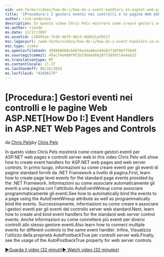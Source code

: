 ```yaml
---
uid: web-forms/videos/how-do-i/how-do-i-event-handlers-in-aspnet-web-pages-and-controls
title: '[Procedura:] I gestori eventi nei controlli e le pagine Web ASP.NET | Microsoft Docs'
author: rick-anderson
description: In questo video Chris Pels mostrerà come creare gestori eventi per ASP.NET web pages e controlli server web. In primo luogo, imparare a creare f gli eventi a livello di pagina...
ms.author: riande
ms.date: 12/17/2007
ms.assetid: c18095ae-fe16-4bf9-98cd-460631af021f
msc.legacyurl: /web-forms/videos/how-do-i/how-do-i-event-handlers-in-aspnet-web-pages-and-controls
msc.type: video
ms.openlocfilehash: 394808660cb68f8a44a00a149e82710f067f5049
ms.sourcegitcommit: 45ac74e400f9f2b7dbded66297730f6f14a4eb25
ms.translationtype: MT
ms.contentlocale: it-IT
ms.lasthandoff: 08/16/2018
ms.locfileid: "41836175"
---
```

<a name="how-do-i-event-handlers-in-aspnet-web-pages-and-controls"></a><span data-ttu-id="a043d-104">[Procedura:] Gestori eventi nei controlli e le pagine Web ASP.NET</span><span class="sxs-lookup"><span data-stu-id="a043d-104">[How Do I:] Event Handlers in ASP.NET Web Pages and Controls</span></span>
====================
<span data-ttu-id="a043d-105">da [Chris Pels](https://twitter.com/chrispels)</span><span class="sxs-lookup"><span data-stu-id="a043d-105">by [Chris Pels](https://twitter.com/chrispels)</span></span>

<span data-ttu-id="a043d-106">In questo video Chris Pels mostrerà come creare gestori eventi per ASP.NET web pages e controlli server web.</span><span class="sxs-lookup"><span data-stu-id="a043d-106">In this video Chris Pels will show how to create event handlers for ASP.NET web pages and web server controls.</span></span> <span data-ttu-id="a043d-107">In primo luogo, informazioni su come creare eventi per gli eventi di pagine standard forniti da .NET Framework a livello di pagina.</span><span class="sxs-lookup"><span data-stu-id="a043d-107">First, learn how to create page level events for the standard page events provided by the .NET Framework.</span></span> <span data-ttu-id="a043d-108">Informazioni su come associare automaticamente gli eventi a una pagina con l'attributo AutoEventWireup come associare programmaticamente gli eventi.</span><span class="sxs-lookup"><span data-stu-id="a043d-108">See how to automatically bind the events to a page using the AutoEventWireup attribute as well as programmatically bind the events.</span></span> <span data-ttu-id="a043d-109">Successivamente, informazioni su come creare e associare i gestori eventi per gli eventi del controllo server web standard.</span><span class="sxs-lookup"><span data-stu-id="a043d-109">Next, learn how to create and bind event handlers for the standard web server control events.</span></span> <span data-ttu-id="a043d-110">Anche informazioni su come connettere più eventi per diversi controlli allo stesso gestore eventi.</span><span class="sxs-lookup"><span data-stu-id="a043d-110">Also learn how to connect multiple events for different controls to the same event handler.</span></span> <span data-ttu-id="a043d-111">Infine, Visualizza l'utilizzo della proprietà AutoPostbackTrue per controlli server web.</span><span class="sxs-lookup"><span data-stu-id="a043d-111">Finally, see the usage of the AutoPostbackTrue property for web server controls.</span></span>

[<span data-ttu-id="a043d-112">&#9654;Guarda il video (32 minuti)</span><span class="sxs-lookup"><span data-stu-id="a043d-112">&#9654; Watch video (32 minutes)</span></span>](https://channel9.msdn.com/Blogs/ASP-NET-Site-Videos/how-do-i-event-handlers-in-aspnet-web-pages-and-controls)

